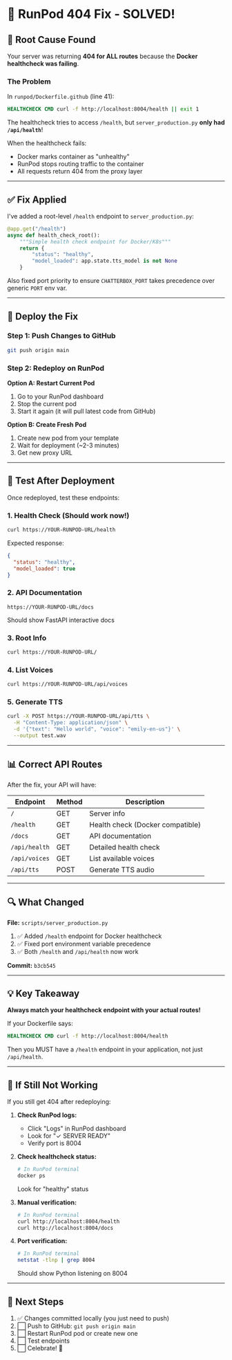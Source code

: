 # 🔧 RunPod 404 Fix - SOLVED!

## 🎯 Root Cause Found

Your server was returning **404 for ALL routes** because the **Docker healthcheck was failing**.

### The Problem

In `runpod/Dockerfile.github` (line 41):
```dockerfile
HEALTHCHECK CMD curl -f http://localhost:8004/health || exit 1
```

The healthcheck tries to access `/health`, but `server_production.py` **only had `/api/health`**!

When the healthcheck fails:
- Docker marks container as "unhealthy"
- RunPod stops routing traffic to the container
- All requests return 404 from the proxy layer

---

## ✅ Fix Applied

I've added a root-level `/health` endpoint to `server_production.py`:

```python
@app.get("/health")
async def health_check_root():
    """Simple health check endpoint for Docker/K8s"""
    return {
        "status": "healthy",
        "model_loaded": app.state.tts_model is not None
    }
```

Also fixed port priority to ensure `CHATTERBOX_PORT` takes precedence over generic `PORT` env var.

---

## 🚀 Deploy the Fix

### Step 1: Push Changes to GitHub

```bash
git push origin main
```

### Step 2: Redeploy on RunPod

**Option A: Restart Current Pod**
1. Go to your RunPod dashboard
2. Stop the current pod
3. Start it again (it will pull latest code from GitHub)

**Option B: Create Fresh Pod**
1. Create new pod from your template
2. Wait for deployment (~2-3 minutes)
3. Get new proxy URL

---

## 🧪 Test After Deployment

Once redeployed, test these endpoints:

### 1. Health Check (Should work now!)
```bash
curl https://YOUR-RUNPOD-URL/health
```

Expected response:
```json
{
  "status": "healthy",
  "model_loaded": true
}
```

### 2. API Documentation
```
https://YOUR-RUNPOD-URL/docs
```
Should show FastAPI interactive docs

### 3. Root Info
```bash
curl https://YOUR-RUNPOD-URL/
```

### 4. List Voices
```bash
curl https://YOUR-RUNPOD-URL/api/voices
```

### 5. Generate TTS
```bash
curl -X POST https://YOUR-RUNPOD-URL/api/tts \
  -H "Content-Type: application/json" \
  -d '{"text": "Hello world", "voice": "emily-en-us"}' \
  --output test.wav
```

---

## 📊 Correct API Routes

After the fix, your API will have:

| Endpoint | Method | Description |
|----------|--------|-------------|
| `/` | GET | Server info |
| `/health` | GET | Health check (Docker compatible) |
| `/docs` | GET | API documentation |
| `/api/health` | GET | Detailed health check |
| `/api/voices` | GET | List available voices |
| `/api/tts` | POST | Generate TTS audio |

---

## 🔍 What Changed

**File:** `scripts/server_production.py`

1. ✅ Added `/health` endpoint for Docker healthcheck
2. ✅ Fixed port environment variable precedence
3. ✅ Both `/health` and `/api/health` now work

**Commit:** `b3cb545`

---

## 💡 Key Takeaway

**Always match your healthcheck endpoint with your actual routes!**

If your Dockerfile says:
```dockerfile
HEALTHCHECK CMD curl -f http://localhost:8004/health
```

Then you MUST have a `/health` endpoint in your application, not just `/api/health`.

---

## 🚨 If Still Not Working

If you still get 404 after redeploying:

1. **Check RunPod logs:**
   - Click "Logs" in RunPod dashboard
   - Look for "✓ SERVER READY"
   - Verify port is 8004

2. **Check healthcheck status:**
   ```bash
   # In RunPod terminal
   docker ps
   ```
   Look for "healthy" status

3. **Manual verification:**
   ```bash
   # In RunPod terminal
   curl http://localhost:8004/health
   curl http://localhost:8004/docs
   ```

4. **Port verification:**
   ```bash
   # In RunPod terminal  
   netstat -tlnp | grep 8004
   ```
   Should show Python listening on 8004

---

## 📝 Next Steps

1. ✅ Changes committed locally (you just need to push)
2. ⬜ Push to GitHub: `git push origin main`
3. ⬜ Restart RunPod pod or create new one
4. ⬜ Test endpoints
5. ⬜ Celebrate! 🎉

